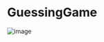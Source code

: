 # GuessingGame
![image](https://github.com/Siggy28/GuessingGame/assets/116528510/dcc32f1f-5ecf-4152-b8df-fdf21a081efc)
